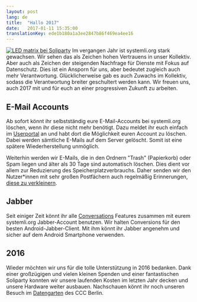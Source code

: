 ```yaml
---
layout: post
lang: de
title:  "Hallo 2017"
date:   2017-01-11 15:35:00
translationKey: ede1b180a1a3ee2847b86f469ea4ee16
---
```

[![LED matrix bei Soliparty](/assets/img/soliparty-matrix-small.jpg)](/assets/img/soliparty-matrix.jpg)
Im vergangen Jahr ist systemli.org stark gewachsen. Wir sehen das als Zeichen hohen Vertrauens in unser Kollektiv. Aber auch als Zeichen der steigenden Nachfrage für Dienste mit Fokus auf Datenschutz. Dies ist ein Ansporn für uns, aber bedeutet zugleich auch mehr Verantwortung. Glücklicherweise gab es auch Zuwachs im Kollektiv, sodass die Verantwortung breiter geschultert werden kann. Wir freuen uns, auch 2017 mit und für euch an einer progressiven Zukunft zu arbeiten.

## E-Mail Accounts

Ab sofort könnt ihr selbstständig eure E-Mail-Accounts bei systemli.org löschen, wenn ihr diese nicht mehr benötigt. Dazu meldet ihr euch einfach im [Userportal](https://users.systemli.org/login) an und habt dort die Möglichkeit euren Account zu löschen. Dabei werden sämtliche E-Mails auf dem Server gelöscht. Somit ist eine spätere Wiederherstellung unmöglich.

Weiterhin werden wir E-Mails, die in den Ordnern "Trash" (Papierkorb) oder Spam liegen und älter als 30 Tage sind automatisch löschen. Dies dient vor allem zur Reduzierung des Speicherplatzverbrauchs. Daher senden wir den Nutzer*innen mit sehr großen Postfächern auch regelmäßig Erinnerungen, [diese zu verkleinern](https://wiki.systemli.org/howto/detach_attachments).

## Jabber

Seit einiger Zeit könnt ihr alle [Conversations](https://conversations.im) Features zusammen mit eurem systemli.org Jabber-Account benutzen. Wir halten Conversions für den besten Android-Jabber-Client. Mit ihm könnt ihr Jabber angenehm und sicher auf dem Android Smartphone verwenden.

## 2016

Wieder möchten wir uns für die tolle Unterstützung in 2016 bedanken. Dank einer großzügigen und vielen kleinen Spenden und einer fantastischen Soliparty konnten wir unsere laufenden Kosten im letzten Jahr decken und unsere Hardware weiter ausbauen.
Nachschauen könnt ihr noch unseren Besuch im [Datengarten](https://media.ccc.de/v/dg-67) des CCC Berlin.

